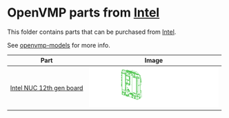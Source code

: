 # OpenVMP parts from [Intel](https://intel.com/)
This folder contains parts that can be purchased from [Intel](https://intel.com/).

See [openvmp-models](https://github.com/openvmp/openvmp-models) for more info.

| Part | Image |
| -- | -- |
| [Intel NUC 12th gen board](./nuc12) | <img alt='Intel NUC 12th gen board' src='https://github.com/openvmp/openvmp-models/blob/main/generated_files/parts/intel/nuc12.png' width='300' /> |
